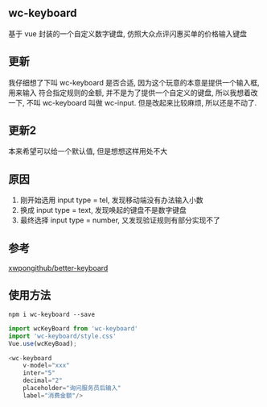 ## wc-keyboard
基于 vue 封装的一个自定义数字键盘, 仿照大众点评闪惠买单的价格输入键盘

## 更新
我仔细想了下叫 wc-keyboard 是否合适, 因为这个玩意的本意是提供一个输入框, 用来输入
符合指定规则的金额, 并不是为了提供一个自定义的键盘, 所以我想着改一下, 不叫 wc-keyboard
叫做 wc-input. 但是改起来比较麻烦, 所以还是不动了.

## 更新2
本来希望可以给一个默认值, 但是想想这样用处不大

## 原因
1. 刚开始选用 input type = tel, 发现移动端没有办法输入小数
2. 换成 input type = text, 发现唤起的键盘不是数字键盘
3. 最终选择 input type = number, 又发现验证规则有部分实现不了

## 参考
[xwpongithub/better-keyboard](https://github.com/xwpongithub/better-keyboard)


## 使用方法
```shell
npm i wc-keyboard --save
```
```javascript
import wcKeyBoard from 'wc-keyboard'
import 'wc-keyboard/style.css'
Vue.use(wcKeyBoad);

<wc-keyboard
	v-model="xxx"
	inter="5"
	decimal="2"
	placeholder="询问服务员后输入"
	label="消费金额"/>

```
